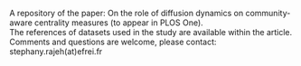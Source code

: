 A repository of the paper: On the role of diffusion dynamics on community-aware centrality measures (to appear in PLOS One). <br>
The references of datasets used in the study are available within the article. <br>
Comments and questions are welcome, please contact: stephany.rajeh(at)efrei.fr

